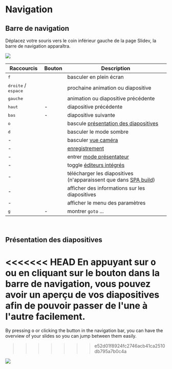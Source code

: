 # Navigation

## Barre de navigation

Déplacez votre souris vers le coin inférieur gauche de la page Slidev, la barre de navigation apparaîtra.

![](/screenshots/navbar.png)

| Raccourcis | Bouton | Description |
| --- | --- | --- |
| <kbd>f</kbd> | <carbon-maximize class="inline-icon-btn"/> <carbon-minimize class="inline-icon-btn"/> | basculer en plein écran |
| <kbd>droite</kbd> / <kbd>espace</kbd> | <carbon-arrow-right class="inline-icon-btn"/> | prochaine animation ou diapositive |
| <kbd>gauche</kbd> | <carbon-arrow-left class="inline-icon-btn"/> | animation ou diapositive précédente |
| <kbd>haut</kbd> | - | diapositive précédente |
| <kbd>bas</kbd> | - | diapositive suivante |
| <kbd>o</kbd> | <carbon-apps class="inline-icon-btn"/> | bascule [présentation des diapositives](#slides-overview) |
| <kbd>d</kbd> | <carbon-sun class="inline-icon-btn"/> <carbon-moon class="inline-icon-btn"/> | basculer le mode sombre |
| - | <carbon-user-avatar class="inline-icon-btn"/> | basculer [vue caméra](/guide/recording#camera-view) |
| - | <carbon-video class="inline-icon-btn"/> | [enregistrement](/guide/recording#camera-view) |
| - | <carbon-user-speaker class="inline-icon-btn"/> | entrer [mode présentateur](/guide/presenter-mode) |
| - | <carbon-edit class="inline-icon-btn"/> | toggle [éditeurs intégrés](/guide/editors#integrated-editor) |
| - | <carbon-download class="inline-icon-btn"/> | télécharger les diapositives (n'apparaissent que dans [SPA build](/guide/exporting#single-page-application-spa)) |
| - | <carbon-information class="inline-icon-btn"/> | afficher des informations sur les diapositives |
| - | <carbon-settings-Adjust class="inline-icon-btn"/> | afficher le menu des paramètres |
| <kbd>g</kbd> | - | montrer `goto` ... |

<br>

## Présentation des diapositives

<<<<<<< HEAD
En appuyant sur <kbd>o</kbd> ou en cliquant sur le bouton <carbon-user-speaker class="inline-icon-btn"/> dans la barre de navigation, vous pouvez avoir un aperçu de vos diapositives afin de pouvoir passer de l'une à l'autre facilement.
=======
By pressing <kbd>o</kbd> or clicking the <carbon-apps class="inline-icon-btn"/> button in the navigation bar, you can have the overview of your slides so you can jump between them easily.
>>>>>>> e52d01f8924fc2746acb41ca2510db795a7b0c4a

![](/screenshots/slides-overview.png)
